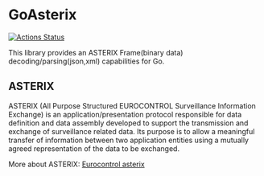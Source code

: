 # GoAsterix
[![Actions Status](https://github.com/mokhtarimokhtar/goasterix.git/workflows/test.yml/badge.svg)](https://github.com/mokhtarimokhtar/goasterix.git/actions)

This library provides an ASTERIX Frame(binary data) decoding/parsing(json,xml) capabilities for Go.

## ASTERIX

ASTERIX (All Purpose Structured EUROCONTROL Surveillance Information Exchange) is an application/presentation protocol
responsible for data definition and data assembly developed to support the transmission and exchange of surveillance
related data. Its purpose is to allow a meaningful transfer of information between two application entities using a
mutually agreed representation of the data to be exchanged.

More about ASTERIX: [Eurocontrol asterix](https://www.eurocontrol.int/asterix)
